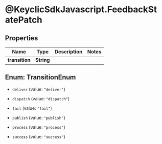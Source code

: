 # @KeyclicSdkJavascript.FeedbackStatePatch

## Properties
Name | Type | Description | Notes
------------ | ------------- | ------------- | -------------
**transition** | **String** |  | 


<a name="TransitionEnum"></a>
## Enum: TransitionEnum


* `deliver` (value: `"deliver"`)

* `dispatch` (value: `"dispatch"`)

* `fail` (value: `"fail"`)

* `publish` (value: `"publish"`)

* `process` (value: `"process"`)

* `success` (value: `"success"`)




